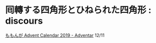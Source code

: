 # 囘轉する四角形とひねられた四角形 : discours

[ももんが Advent Calendar 2019 - Adventar](https://adventar.org/calendars/4300) 12/11
